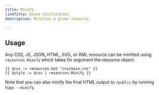 ```yaml
---
title: Minify
linkTitle: Asset minification
description: Minifies a given resource.

---
```


## Usage

Any CSS, JS, JSON, HTML, SVG, or XML resource can be minified using `resources.Minify` which takes for argument the resource object.

```go-html-template
{{ $css := resources.Get "css/main.css" }}
{{ $style := $css | resources.Minify }}
```

Note that you can also minify the final HTML output to `/public` by running `hugo --minify`.
